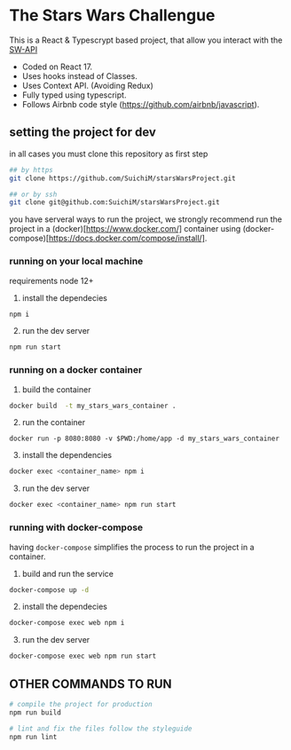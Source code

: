 # The Stars Wars Challengue

This is a React & Typescrypt based project, that allow you interact with the [SW-API](https://swapi.dev/)

- Coded on React 17.
- Uses hooks instead of Classes.
- Uses Context API. (Avoiding Redux)
- Fully typed using typescript.
- Follows Airbnb code style (https://github.com/airbnb/javascript).

## setting the project for dev

in all cases you must clone this repository as first step

```sh
## by https
git clone https://github.com/SuichiM/starsWarsProject.git

## or by ssh
git clone git@github.com:SuichiM/starsWarsProject.git
```

you have serveral ways to run the project, we strongly recommend run the project in a (docker)[https://www.docker.com/] container using (docker-compose)[https://docs.docker.com/compose/install/].

### running on your local machine

requirements node 12+

1. install the dependecies

```sh
npm i
```

2. run the dev server

```sh
npm run start
```

### running on a docker container

1. build the container

```sh
docker build  -t my_stars_wars_container .
```

2. run the container

```
docker run -p 8080:8080 -v $PWD:/home/app -d my_stars_wars_container
```

3. install the dependencies

```sh
docker exec <container_name> npm i
```

3. run the dev server

```sh
docker exec <container_name> npm run start
```

### running with docker-compose

having `docker-compose` simplifies the process to run the project in a container.

1. build and run the service

```sh
docker-compose up -d
```

2. install the dependecies

```sh
docker-compose exec web npm i
```

3. run the dev server

```sh
docker-compose exec web npm run start
```

## OTHER COMMANDS TO RUN

```sh
# compile the project for production
npm run build

# lint and fix the files follow the styleguide
npm run lint
```
